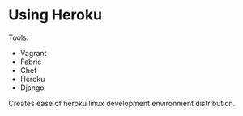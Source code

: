 Using Heroku
============

Tools:  
* Vagrant
* Fabric
* Chef
* Heroku
* Django

Creates ease of heroku linux development environment distribution.
